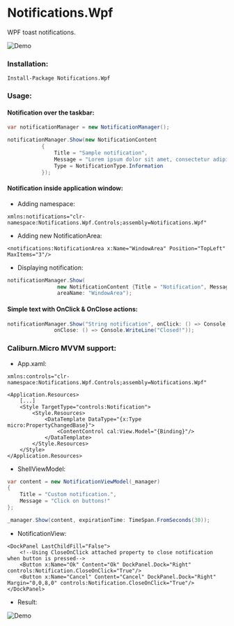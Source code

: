 # Notifications.Wpf
WPF toast notifications.

![Demo](http://i.imgur.com/UvYIVFV.gif)
### Installation:
```
Install-Package Notifications.Wpf
```
### Usage:

#### Notification over the taskbar:
```C#
var notificationManager = new NotificationManager();

notificationManager.Show(new NotificationContent
           {
               Title = "Sample notification",
               Message = "Lorem ipsum dolor sit amet, consectetur adipiscing elit.",
               Type = NotificationType.Information
           });
```

#### Notification inside application window:
- Adding namespace:
```XAML
xmlns:notifications="clr-namespace:Notifications.Wpf.Controls;assembly=Notifications.Wpf"
```
- Adding new NotificationArea:
```XAML
<notifications:NotificationArea x:Name="WindowArea" Position="TopLeft" MaxItems="3"/>
```
- Displaying notification:
```C#
notificationManager.Show(
                new NotificationContent {Title = "Notification", Message = "Notification in window!"},
                areaName: "WindowArea");
```

#### Simple text with OnClick & OnClose actions:
```C#
notificationManager.Show("String notification", onClick: () => Console.WriteLine("Click"),
               onClose: () => Console.WriteLine("Closed!"));
```
### Caliburn.Micro MVVM support:
- App.xaml:
```XAML
xmlns:controls="clr-namespace:Notifications.Wpf.Controls;assembly=Notifications.Wpf"

<Application.Resources>
    [...]
    <Style TargetType="controls:Notification">
        <Style.Resources>
            <DataTemplate DataType="{x:Type micro:PropertyChangedBase}">
                <ContentControl cal:View.Model="{Binding}"/>
            </DataTemplate>
        </Style.Resources>
    </Style>
</Application.Resources>
```
- ShellViewModel:
```C#
var content = new NotificationViewModel(_manager)
{
    Title = "Custom notification.",
    Message = "Click on buttons!"
};

_manager.Show(content, expirationTime: TimeSpan.FromSeconds(30));
```
- NotificationView:
```XAML
<DockPanel LastChildFill="False">
    <!--Using CloseOnClick attached property to close notification when button is pressed-->
    <Button x:Name="Ok" Content="Ok" DockPanel.Dock="Right" controls:Notification.CloseOnClick="True"/>
    <Button x:Name="Cancel" Content="Cancel" DockPanel.Dock="Right" Margin="0,0,8,0" controls:Notification.CloseOnClick="True"/>
</DockPanel>
```
- Result:

![Demo](http://i.imgur.com/G1ZU2ID.gif)
